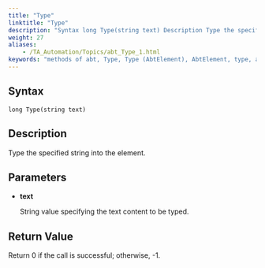 ```yaml
--- 
title: "Type"
linktitle: "Type"
description: "Syntax long Type(string text) Description Type the specified string into the element. Parameters text String value specifying the text content to be typed. Return Value Return 0 if the call is ..."
weight: 27
aliases: 
    - /TA_Automation/Topics/abt_Type_1.html
keywords: "methods of abt, Type, Type (AbtElement), AbtElement, type, abtelement type, type string into control, text entry into HTML element, type into element"
---
```


## Syntax

`long Type(string text)`

## Description

Type the specified string into the element.

## Parameters

-   **text**

    String value specifying the text content to be typed.


## Return Value

Return 0 if the call is successful; otherwise, -1.




